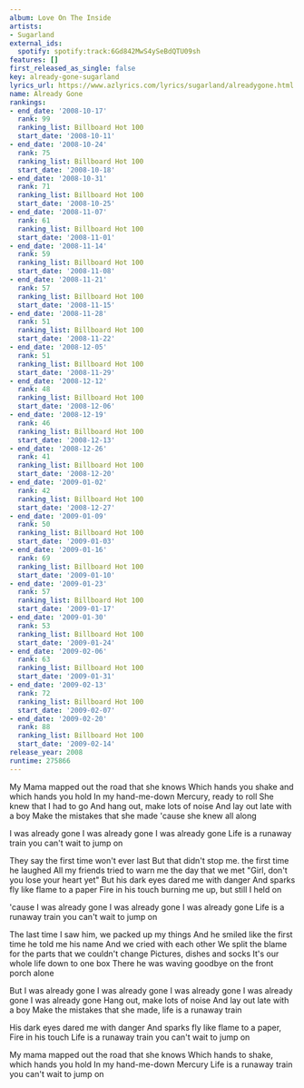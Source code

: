 ```yaml
---
album: Love On The Inside
artists:
- Sugarland
external_ids:
  spotify: spotify:track:6Gd842MwS4ySeBdQTU09sh
features: []
first_released_as_single: false
key: already-gone-sugarland
lyrics_url: https://www.azlyrics.com/lyrics/sugarland/alreadygone.html
name: Already Gone
rankings:
- end_date: '2008-10-17'
  rank: 99
  ranking_list: Billboard Hot 100
  start_date: '2008-10-11'
- end_date: '2008-10-24'
  rank: 75
  ranking_list: Billboard Hot 100
  start_date: '2008-10-18'
- end_date: '2008-10-31'
  rank: 71
  ranking_list: Billboard Hot 100
  start_date: '2008-10-25'
- end_date: '2008-11-07'
  rank: 61
  ranking_list: Billboard Hot 100
  start_date: '2008-11-01'
- end_date: '2008-11-14'
  rank: 59
  ranking_list: Billboard Hot 100
  start_date: '2008-11-08'
- end_date: '2008-11-21'
  rank: 57
  ranking_list: Billboard Hot 100
  start_date: '2008-11-15'
- end_date: '2008-11-28'
  rank: 51
  ranking_list: Billboard Hot 100
  start_date: '2008-11-22'
- end_date: '2008-12-05'
  rank: 51
  ranking_list: Billboard Hot 100
  start_date: '2008-11-29'
- end_date: '2008-12-12'
  rank: 48
  ranking_list: Billboard Hot 100
  start_date: '2008-12-06'
- end_date: '2008-12-19'
  rank: 46
  ranking_list: Billboard Hot 100
  start_date: '2008-12-13'
- end_date: '2008-12-26'
  rank: 41
  ranking_list: Billboard Hot 100
  start_date: '2008-12-20'
- end_date: '2009-01-02'
  rank: 42
  ranking_list: Billboard Hot 100
  start_date: '2008-12-27'
- end_date: '2009-01-09'
  rank: 50
  ranking_list: Billboard Hot 100
  start_date: '2009-01-03'
- end_date: '2009-01-16'
  rank: 69
  ranking_list: Billboard Hot 100
  start_date: '2009-01-10'
- end_date: '2009-01-23'
  rank: 57
  ranking_list: Billboard Hot 100
  start_date: '2009-01-17'
- end_date: '2009-01-30'
  rank: 53
  ranking_list: Billboard Hot 100
  start_date: '2009-01-24'
- end_date: '2009-02-06'
  rank: 63
  ranking_list: Billboard Hot 100
  start_date: '2009-01-31'
- end_date: '2009-02-13'
  rank: 72
  ranking_list: Billboard Hot 100
  start_date: '2009-02-07'
- end_date: '2009-02-20'
  rank: 88
  ranking_list: Billboard Hot 100
  start_date: '2009-02-14'
release_year: 2008
runtime: 275866
---
```

My Mama mapped out the road that she knows
Which hands you shake and which hands you hold
In my hand-me-down Mercury, ready to roll
She knew that I had to go
And hang out, make lots of noise
And lay out late with a boy
Make the mistakes that she made 'cause she knew all along

I was already gone
I was already gone
I was already gone
Life is a runaway train you can't wait to jump on

They say the first time won't ever last
But that didn't stop me. the first time he laughed
All my friends tried to warn me the day that we met
"Girl, don't you lose your heart yet"
But his dark eyes dared me with danger
And sparks fly like flame to a paper
Fire in his touch burning me up, but still I held on

'cause I was already gone
I was already gone
I was already gone
Life is a runaway train you can't wait to jump on

The last time I saw him, we packed up my things
And he smiled like the first time he told me his name
And we cried with each other
We split the blame for the parts that we couldn't change
Pictures, dishes and socks
It's our whole life down to one box There he was waving goodbye on the front porch alone

But I was already gone
I was already gone
I was already gone
I was already gone
I was already gone
Hang out, make lots of noise
And lay out late with a boy
Make the mistakes that she made, life is a runaway train

His dark eyes dared me with danger
And sparks fly like flame to a paper, Fire in his touch
Life is a runaway train you can't wait to jump on

My mama mapped out the road that she knows
Which hands to shake, which hands you hold
In my hand-me-down Mercury
Life is a runaway train you can't wait to jump on
